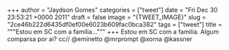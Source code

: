 
+++
author = "Jaydson Gomes"
categories = ["tweet"]
date = "Fri Dec 30 23:53:21 +0000 2011"
draft = false
image = "{TWEET_IMAGE}"
slug = "2ce46b222d6435df0ef00e6023b609fac0bca382"
tags = ["tweet"]
title = """Estou em SC com a familia..."""
+++
Estou em SC com a familia. Algum comparsa por ai? cc// @eminetto @mrprompt @xorna @kassner
